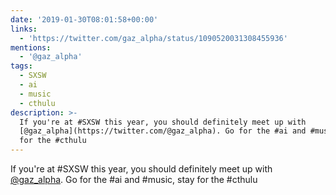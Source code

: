 ```yaml
---
date: '2019-01-30T08:01:58+00:00'
links:
  - 'https://twitter.com/gaz_alpha/status/1090520031308455936'
mentions:
  - '@gaz_alpha'
tags:
  - SXSW
  - ai
  - music
  - cthulu
description: >-
  If you're at #SXSW this year, you should definitely meet up with
  [@gaz_alpha](https://twitter.com/@gaz_alpha). Go for the #ai and #music, stay
  for the #cthulu
---
```

If you're at #SXSW this year, you should definitely meet up with [@gaz_alpha](https://twitter.com/@gaz_alpha). Go for the #ai and #music, stay for the #cthulu 
